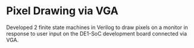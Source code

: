 # Pixel Drawing via VGA

Developed 2 finite state machines in Verilog to draw pixels on a monitor in response to user input on the DE1-SoC development board connected via VGA.

